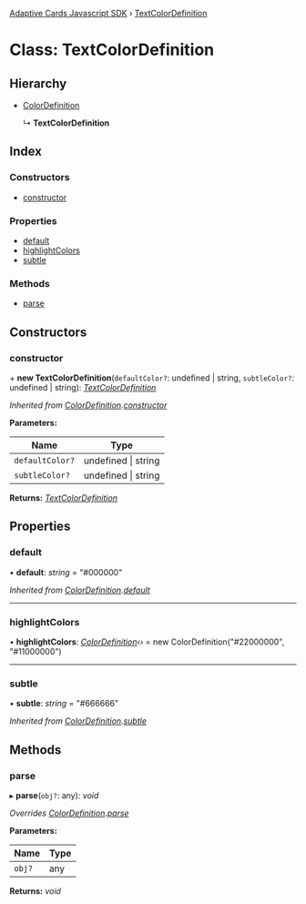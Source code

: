 [Adaptive Cards Javascript SDK](../README.md) › [TextColorDefinition](textcolordefinition.md)

# Class: TextColorDefinition

## Hierarchy

* [ColorDefinition](colordefinition.md)

  ↳ **TextColorDefinition**

## Index

### Constructors

* [constructor](textcolordefinition.md#constructor)

### Properties

* [default](textcolordefinition.md#default)
* [highlightColors](textcolordefinition.md#highlightcolors)
* [subtle](textcolordefinition.md#subtle)

### Methods

* [parse](textcolordefinition.md#parse)

## Constructors

###  constructor

\+ **new TextColorDefinition**(`defaultColor?`: undefined | string, `subtleColor?`: undefined | string): *[TextColorDefinition](textcolordefinition.md)*

*Inherited from [ColorDefinition](colordefinition.md).[constructor](colordefinition.md#constructor)*

**Parameters:**

Name | Type |
------ | ------ |
`defaultColor?` | undefined &#124; string |
`subtleColor?` | undefined &#124; string |

**Returns:** *[TextColorDefinition](textcolordefinition.md)*

## Properties

###  default

• **default**: *string* = "#000000"

*Inherited from [ColorDefinition](colordefinition.md).[default](colordefinition.md#default)*

___

###  highlightColors

• **highlightColors**: *[ColorDefinition](colordefinition.md)‹›* = new ColorDefinition("#22000000", "#11000000")

___

###  subtle

• **subtle**: *string* = "#666666"

*Inherited from [ColorDefinition](colordefinition.md).[subtle](colordefinition.md#subtle)*

## Methods

###  parse

▸ **parse**(`obj?`: any): *void*

*Overrides [ColorDefinition](colordefinition.md).[parse](colordefinition.md#parse)*

**Parameters:**

Name | Type |
------ | ------ |
`obj?` | any |

**Returns:** *void*
